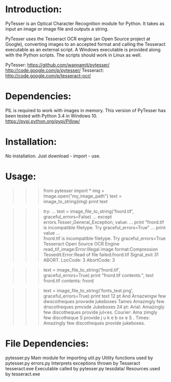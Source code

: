 Introduction:
============
PyTesser is an Optical Character Recognition module for Python. It takes 
as input an image or image file and outputs a string.

PyTesser uses the Tesseract OCR engine (an Open Source project at Google), 
converting images to an accepted format and calling the Tesseract 
executable as an external script. A Windows executable is provided 
along with the Python scripts. The scripts should work in Linux as well. 

PyTesser:
https://github.com/wannamit/pytesser/
http://code.google.com/p/pytesser/
Tesseract:
http://code.google.com/p/tesseract-ocr/


Dependencies:
=============
PIL is required to work with images in memory. This version of PyTesser has been tested with Python 3.4 in Windows 10. 
https://pypi.python.org/pypi/Pillow/


Installation:
==============
No installation. Just download - import - use.

Usage:
================================
>>> from pytesser import *
>>> img = Image.open("my_image_path")
>>> text = image_to_string(img)
>>> print text

>>> try:
... 	text = image_file_to_string('fnord.tif', graceful_errors=False)
... except errors.Tesser_General_Exception, value:
... 	print "fnord.tif is incompatible filetype.  Try graceful_errors=True"
... 	print value
... 	
fnord.tif is incompatible filetype.  Try graceful_errors=True
Tesseract Open Source OCR Engine
read_tif_image:Error:Illegal image format:Compression
Tessedit:Error:Read of file failed:fnord.tif
Signal_exit 31 ABORT. LocCode: 3  AbortCode: 3

>>> text = image_file_to_string('fnord.tif', graceful_errors=True)
>>> print "fnord.tif contents:", text
fnord.tif contents: fnord

>>> text = image_file_to_string('fonts_test.png', graceful_errors=True)
>>> print text
12 pt
And Arnazwngw few dwscotheques provwde jukeboxes
Tames Amazmgly few dnscotheques pmvxde Jukeboxes
24 pt:
Arial: Amazingly few discotheques
provide jul<ebo><es.
Courier: Ama zimgly few
discotheque S provide
j u k e b ox e S .
Times: Amazingly few discotheques provide
jukeboxes.


File Dependencies:
============================================
pytesser.py	Main module for importing
util.py		Utility functions used by pytesser.py
errors.py	Interprets exceptions thrown by Tesseract
tesseract.exe	Executable called by pytesser.py
tessdata/	Resources used by tesseract.exe
